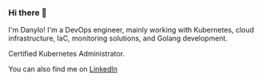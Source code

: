 ### Hi there 👋

I'm Danylo!
I'm a DevOps engineer, mainly working with Kubernetes, cloud infrastructure, IaC, monitoring solutions, and Golang development.

Certified Kubernetes Administrator.

You can also find me on [LinkedIn](https://www.linkedin.com/in/danylo-savchenko-829b8b29a/)

<!--
**testisnullus/testisnullus** is a ✨ _special_ ✨ repository because its `README.md` (this file) appears on your GitHub profile.

Here are some ideas to get you started:

- 🔭 I’m currently working on ...
- 🌱 I’m currently learning ...
- 👯 I’m looking to collaborate on ...
- 🤔 I’m looking for help with ...
- 💬 Ask me about ...
- 📫 How to reach me: ...
- 😄 Pronouns: ...
- ⚡ Fun fact: ...
-->
